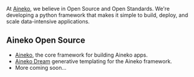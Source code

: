 At [Aineko](https://aineko.dev/), we believe in Open Source and Open Standards. We're developing a python framework that makes it simple to build, deploy, and scale data-intensive applications.

## Aineko Open Source

* [Aineko](https://github.com/aineko-dev/aineko), the core framework for building Aineko apps.
* [Aineko Dream](https://github.com/aineko-dev/aineko-dream) generative templating for the Aineko framework.
* More coming soon...
